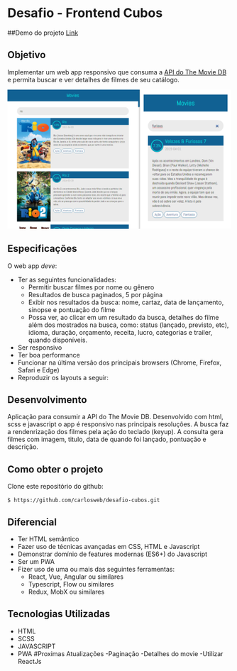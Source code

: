 ﻿# Desafio - Frontend Cubos
 
##Demo do projeto
[Link](https://carlosweb.github.io/desafio-cubos/)


## Objetivo
Implementar um web app responsivo que consuma a [API do The Movie DB](https://www.themoviedb.org/documentation/api) e permita buscar e ver detalhes de filmes de seu catálogo.

![Screenshot](https://github.com/carlosweb/desafio-cubos/blob/master/assets/images/capa-desafio.png?raw=true)

## Especificações
O web app _deve_:

-   Ter as seguintes funcionalidades:
    -   Permitir buscar filmes por nome ou gênero
    -   Resultados de busca paginados, 5 por página
    -   Exibir nos resultados da busca: nome, cartaz, data de lançamento, sinopse e pontuação do filme
    -   Possa ver, ao clicar em um resultado da busca, detalhes do filme além dos mostrados na busca, como: status (lançado, previsto, etc), idioma, duração, orçamento, receita, lucro, categorias e trailer, quando disponíveis.
-   Ser responsivo
-   Ter boa performance
-   Funcionar na última versão dos principais browsers (Chrome, Firefox, Safari e Edge)
-   Reproduzir os layouts a seguir:

## Desenvolvimento
Aplicação para consumir a API do The Movie DB. Desenvolvido com html, scss e javascript o app é responsivo nas principais resoluções. A busca faz a rendenrização dos filmes pela ação do teclado (keyup). A consulta gera filmes com imagem, titulo, data de quando foi lançado, pontuação e descrição. 

## Como obter o projeto
 Clone este repositório do github:
```
$ https://github.com/carlosweb/desafio-cubos.git
```

## Diferencial
-   Ter HTML semântico
-   Fazer uso de técnicas avançadas em CSS, HTML e Javascript
-   Demonstrar domínio de features modernas (ES6+) do Javascript
-   Ser um PWA
-   Fizer uso de uma ou mais das seguintes ferramentas:
    -   React, Vue, Angular ou similares
    -   Typescript, Flow ou similares
    -   Redux, MobX ou similares

## Tecnologias Utilizadas

- HTML
- SCSS
- JAVASCRIPT
- PWA
#Proximas Atualizações
-Paginação
-Detalhes do movie
-Utilizar ReactJs




